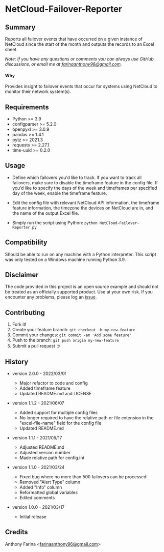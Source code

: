# NetCloud-Failover-Reporter

## Summary
Reports all failover events that have occurred on a given instance of 
NetCloud since the start of the month and outputs the records to an 
Excel sheet.

_Note: If you have any questions or comments you can always use GitHub 
discussions, or email me at farinaanthony96@gmail.com._

#### Why
Provides insight to failover events that occur for systems using 
NetCloud to monitor their network system(s).

## Requirements
- Python >= 3.9
- configparser >= 5.2.0
- openpyxl >= 3.0.9
- pandas >= 1.4.1
- pytz >= 2021.3
- requests >= 2.27.1
- time-uuid >= 0.2.0

## Usage
- Define which failovers you'd like to track. If you want to track all 
  failovers, make sure to disable the timeframe feature in the config 
  file. If you'd like to specify the days of the week and timeframes 
  per specified day of the week, enable the timeframe feature.
  
- Edit the config file with relevant NetCloud API information, the
  timeframe feature information, the timezone the devices on NetCloud 
  are in, and the name of the output Excel file.
    
- Simply run the script using Python:
`python NetCloud-Failover-Reporter.py`
    
## Compatibility
Should be able to run on any machine with a Python interpreter. This 
script was only tested on a Windows machine running Python 3.9.

## Disclaimer
The code provided in this project is an open source example and should 
not be treated as an officially supported product. Use at your own 
risk. If you encounter any problems, please log an
[issue](https://github.com/CC-Digital-Innovation/NetCloud-Failover-Reporter/issues).

## Contributing
1. Fork it!
2. Create your feature branch: `git checkout -b my-new-feature`
3. Commit your changes: `git commit -am 'Add some feature'`
4. Push to the branch: `git push origin my-new-feature`
5. Submit a pull request ツ

## History
- version 2.0.0 - 2022/03/01
    - Major refactor to code and config
    - Added timeframe feature
    - Updated README.md and LICENSE


- version 1.1.2 - 2021/06/07
    - Added support for multiple config files
    - No longer required to have the relative path or file extension in the
      "excel-file-name" field for the config file
    - Updated README.md
    

- version 1.1.1 - 2021/05/17
   - Adjusted README.md
   - Adjusted version number
   - Made relative path for config.ini


-  version 1.1.0 - 2021/03/24
   - Fixed bug where no more than 500 failovers can be processed
   - Removed "Alert Type" column 
   - Added "Info" column
   - Reformatted global variables
   - Edited comments
  

-  version 1.0.0 - 2021/03/17
   - Initial release

## Credits
Anthony Farina <<farinaanthony96@gmail.com>>
